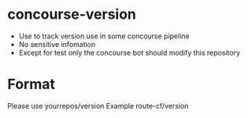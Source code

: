 # concourse-version

* Use to track version use in some concourse pipeline
* No sensitive infomation
* Except for test only the concourse bot should modify this repository

# Format
Please use yourrepos/version
Example route-cf/version
